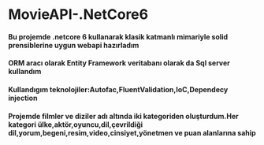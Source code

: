 # MovieAPI-.NetCore6  
#### Bu projemde .netcore 6 kullanarak klasik katmanlı  mimariyle  solid prensiblerine uygun webapi hazırladım
#### ORM aracı olarak Entity Framework veritabanı olarak da  Sql server kullandım
#### Kullandıgım  teknolojiler:Autofac,FluentValidation,IoC,Dependecy injection
#### Projemde filmler ve diziler adı altında iki kategoriden oluşturdum.Her kategori ülke,aktör,oyuncu,dil,çevrildiği dil,yorum,begeni,resim,video,cinsiyet,yönetmen ve puan alanlarına sahip

